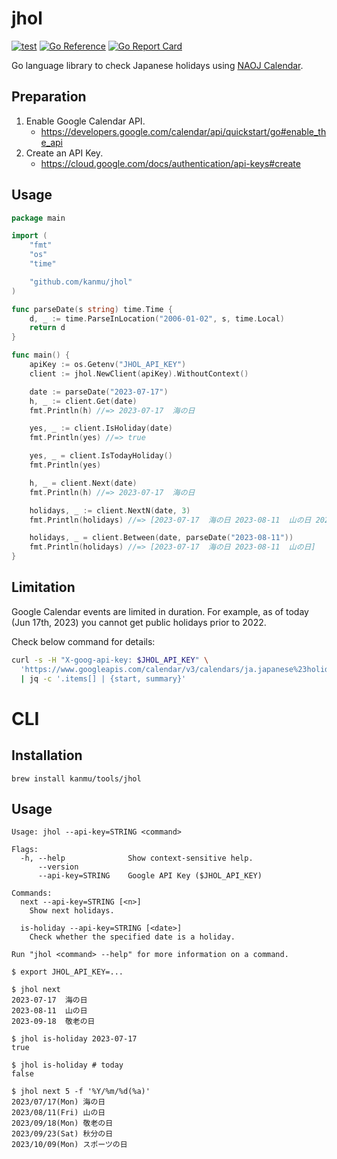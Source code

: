 # jhol

[![test](https://github.com/kanmu/jhol/actions/workflows/test.yml/badge.svg)](https://github.com/kanmu/jhol/actions/workflows/test.yml)
[![Go Reference](https://pkg.go.dev/badge/github.com/kanmu/jhol.svg)](https://pkg.go.dev/github.com/kanmu/jhol)
[![Go Report Card](https://goreportcard.com/badge/github.com/kanmu/jhol)](https://goreportcard.com/report/github.com/kanmu/jhol)

Go language library to check Japanese holidays using [NAOJ Calendar](https://calendar.google.com/calendar/embed?src=2bk907eqjut8imoorgq1qa4olc%40group.calendar.google.com).

## Preparation

1. Enable Google Calendar API.
    * https://developers.google.com/calendar/api/quickstart/go#enable_the_api
1. Create an API Key.
    * https://cloud.google.com/docs/authentication/api-keys#create

## Usage

```go
package main

import (
	"fmt"
	"os"
	"time"

	"github.com/kanmu/jhol"
)

func parseDate(s string) time.Time {
	d, _ := time.ParseInLocation("2006-01-02", s, time.Local)
	return d
}

func main() {
	apiKey := os.Getenv("JHOL_API_KEY")
	client := jhol.NewClient(apiKey).WithoutContext()

	date := parseDate("2023-07-17")
	h, _ := client.Get(date)
	fmt.Println(h) //=> 2023-07-17	海の日

	yes, _ := client.IsHoliday(date)
	fmt.Println(yes) //=> true

	yes, _ = client.IsTodayHoliday()
	fmt.Println(yes)

	h, _ = client.Next(date)
	fmt.Println(h) //=> 2023-07-17	海の日

	holidays, _ := client.NextN(date, 3)
	fmt.Println(holidays) //=> [2023-07-17	海の日 2023-08-11	山の日 2023-09-18	敬老の日]

	holidays, _ = client.Between(date, parseDate("2023-08-11"))
	fmt.Println(holidays) //=> [2023-07-17	海の日 2023-08-11	山の日]
}
```

## Limitation

Google Calendar events are limited in duration. For example, as of today (Jun 17th, 2023) you cannot get public holidays prior to 2022.

Check below command for details:

```sh
curl -s -H "X-goog-api-key: $JHOL_API_KEY" \
  'https://www.googleapis.com/calendar/v3/calendars/ja.japanese%23holiday%40group.v.calendar.google.com/events?showDeleted=false&singleEvents=true&orderBy=startTime&timeMin=2019-01-01T00:00:00Z&maxResults=100' \
  | jq -c '.items[] | {start, summary}'
```

# CLI

## Installation

```
brew install kanmu/tools/jhol
```

## Usage

```
Usage: jhol --api-key=STRING <command>

Flags:
  -h, --help              Show context-sensitive help.
      --version
      --api-key=STRING    Google API Key ($JHOL_API_KEY)

Commands:
  next --api-key=STRING [<n>]
    Show next holidays.

  is-holiday --api-key=STRING [<date>]
    Check whether the specified date is a holiday.

Run "jhol <command> --help" for more information on a command.
```

```
$ export JHOL_API_KEY=...

$ jhol next
2023-07-17	海の日
2023-08-11	山の日
2023-09-18	敬老の日

$ jhol is-holiday 2023-07-17
true

$ jhol is-holiday # today
false

$ jhol next 5 -f '%Y/%m/%d(%a)'
2023/07/17(Mon)	海の日
2023/08/11(Fri)	山の日
2023/09/18(Mon)	敬老の日
2023/09/23(Sat)	秋分の日
2023/10/09(Mon)	スポーツの日
```
